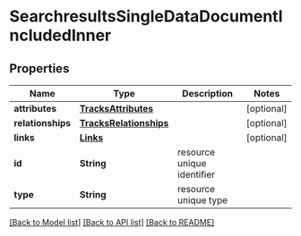 # SearchresultsSingleDataDocumentIncludedInner

## Properties
Name | Type | Description | Notes
------------ | ------------- | ------------- | -------------
**attributes** | [**TracksAttributes**](TracksAttributes.md) |  | [optional] 
**relationships** | [**TracksRelationships**](TracksRelationships.md) |  | [optional] 
**links** | [**Links**](Links.md) |  | [optional] 
**id** | **String** | resource unique identifier | 
**type** | **String** | resource unique type | 

[[Back to Model list]](../README.md#documentation-for-models) [[Back to API list]](../README.md#documentation-for-api-endpoints) [[Back to README]](../README.md)


